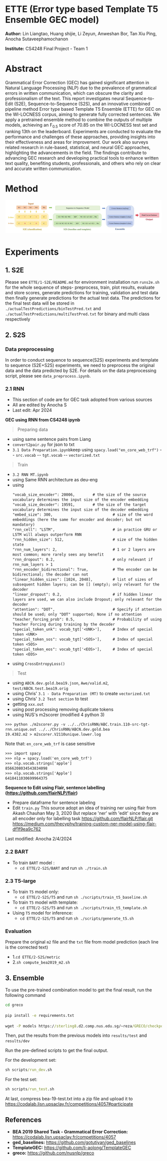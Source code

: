 # ETTE (Error type based Template T5 Ensemble GEC model)

**Author:** Lin Liangtao, Huang shijie, Li Zeyun, Anweshan Bor, Tan Xiu Ping, Anocha Sutaveephamochanon

**Institute:** CS4248 Final Project - Team 1

# Abstract

Grammatical Error Correction (GEC) has gained significant attention in Natural Language Processing (NLP) due to the prevalence of grammatical errors in written communication, which can obscure the clarity and professionalism of the text. This report investigates neural Sequence-to-Edit (S2E), Sequence-to-Sequence (S2S), and an innovative combined pipeline method Error type based Template T5 Ensemble (ETTE) for GEC on the WI-LOCNESS corpus, aiming to generate fully corrected sentences. We apply a pretrained ensemble method to combine the outputs of multiple models, achieving an F$_{0.5}$ score of 70.85 on the WI-LOCNESS test set and ranking 13th on the leaderboard. Experiments are conducted to evaluate the performance and challenges of these approaches, providing insights into their effectiveness and areas for improvement. Our work also surveys related research in rule-based, statistical, and neural GEC approaches, highlighting the advancements in the field. The findings contribute to advancing GEC research and developing practical tools to enhance written text quality, benefiting students, professionals, and others who rely on clear and accurate written communication.

# Method
![Image text](./image/model.png)

# Experiments
## 1. S2E
Please see `ETTE/1-S2E/README.md` for environment installation
run `runs2e.sh` for the whole sequence of steps- preprocess, train, plot results, evaluate and store scores, generate predictions for training, validation and test data then finally generate predictions for the actual test data. The predictions for the final test data will be stored in `./actualTestPredictions/binTestPred.txt` and `./actualTestPredictions/multiTestPred.txt` for binary and multi class respectively

## 2. S2S
### Data preprocessing
In order to conduct sequence to sequence(S2S) experiments and template to sequence (S2E+S2S) experiments, we need to preprocess the original data and the data predicted by S2E. For details on the data preprocessing script, please see `data_preprocess.ipynb`.

### 2.1 RNN
* This section of code are for GEC task adopted from various sources 
* All are edited by Anocha S
* Last edit: Apr 2024

**GEC using RNN from CS4248 ipynb**

> Preparing data
- using same sentence pairs from Liang
- `convert2pair.py` for json to txt 
- `3.1 Data Preparation.ipynb`keep using `spacy.load("en_core_web_trf")`
-- `src.vocab`
-- `tgt.vocab`
-- `vectorized.txt`

> Train
- `3.2 RNN MT.ipynb`
- using Same RNN architecture as deu-eng
- using
    ```
    "vocab_size_encoder": 20006,        # the size of the source vocabulary determines the input size of the encoder embedding
    "vocab_size_decoder": 19591,        # the size of the target vocabulary determines the input size of the decoder embedding
    "embed_size": 300,                           # size of the word embeddings (here the same for encoder and decoder; but not mandatory)
    "rnn_cell": "LSTM",                          # in practice GRU or LSTM will always outperform RNN
    "rnn_hidden_size": 512,                      # size of the hidden state
    "rnn_num_layers": 2,                         # 1 or 2 layers are most common; more rarely sees any benefit
    "rnn_dropout": 0.2,                          # only relevant if rnn_num_layers > 1
    "rnn_encoder_bidirectional": True,           # The encoder can be bidirectional; the decoder can not
    "linear_hidden_sizes": [1024, 2048],         # list of sizes of subsequent hidden layers; can be [] (empty); only relevant for the decoder
    "linear_dropout": 0.2,                       # if hidden linear layers are used, we can also include Dropout; only relevant for the decoder
    "attention": "DOT",                          # Specify if attention should be used; only "DOT" supported; None if no attention
    "teacher_forcing_prob": 0.5,                 # Probability of using Teacher Forcing during training by the decoder
    "special_token_unk": vocab_tgt['<UNK>'],     # Index of special token <UNK>
    "special_token_sos": vocab_tgt['<SOS>'],     # Index of special token <SOS>
    "special_token_eos": vocab_tgt['<EOS>'],     # Index of special token <EOS>
    ```
- using `CrossEntropyLoss()`

> Test
- using `ABCN.dev.gold.bea19.json`, `Awe/valid.m2`, `test/ABCN.test.bea19.orig`
- using Chris' `3.1 - Data Preparation (MT)` to create `vectorized.txt`
- using Chris' `3.2 Test section` to test
- getting `xxx.out`
- using post processing removing duplicate tokens
- using NUS's m2scorer (modified 4 python 3)
```
>>> python ./m2scorer.py -v ../../ChrisRNN/ABC.train.110-src-tgt-rnn.unique.out ../../ChrisRNN/ABCN.dev.gold.bea
19.4382.m2 > m2scorer.V2110unique.lower.log
```


Note that: `en_core_web_trf` is case sensitive
```
>>> import spacy
>>> nlp = spacy.load('en_core_web_trf')
>>> nlp.vocab.strings['apple']
8566208034543834098
>>> nlp.vocab.strings['Apple']
6418411030699964375
```

**Sequence to Edit using Flair, sentence labelling (https://github.com/flairNLP/flair)**
- Prepare dataframe for sentence labeling
- Edit `train.py`
This source adopt an idea of training ner using flair from Akash Chauhan May 3, 2020
But replace 'ner' with 'edit' since they are all encoder only for labelling task
https://github.com/flairNLP/flair.git
https://medium.com/thecyphy/training-custom-ner-model-using-flair-df1f9ea9c762

Last modified: Anocha 2/4/2024 
### 2.2 BART
* To train `BART` model :
  * `cd ETTE/2-S2S/BART` and run `sh ./train.sh`

### 2.3 T5-large
* To train `T5` model only:
  * `cd ETTE/2-S2S/T5` and run `sh ./scripts/train_t5_baseline.sh`
* To train `T5` model with template:
  * `cd ETTE/2-S2S/T5` and run `sh ./scripts/train_t5_template.sh`
* Using `T5` model for inference:
  * `cd ETTE/2-S2S/T5` and run `sh ./scripts/generate_t5.sh`

### Evaluation
Prepare the original `m2` file and the `txt` file from model prediction (each line is the corrected text)
* 1.`cd ETTE/2-S2S/metric`
* 2.`sh compute_bea2019_m2.sh`

## 3. Ensemble
To use the pre-trained combination model to get the final result, run the following command

```cmd
cd greco

pip install -e requirements.txt

wget -P models https://sterling8.d2.comp.nus.edu.sg/~reza/GRECO/checkpoint.bin
```

Then, put the results from the previous models into `results/test` and `results/dev`

Run the pre-defined scripts to get the final output.

For the development set:

```cmd
sh scripts/run_dev.sh
```

For the test set:

```cmd
sh scripts/run_test.sh
```

At last, compress bea-19-test.txt into a zip file and upload it to https://codalab.lisn.upsaclay.fr/competitions/4057#participate

## References
* **BEA 2019 Shared Task - Grammatical Error Correction:** https://codalab.lisn.upsaclay.fr/competitions/4057
* **ged_baselines:** https://github.com/gotutiyan/ged_baselines
* **TemplateGEC:** https://github.com/li-aolong/TemplateGEC
* **greco:** https://github.com/nusnlp/greco




